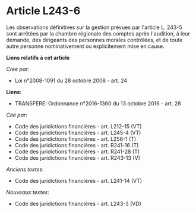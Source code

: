 # Article L243-6

Les observations définitives sur la gestion prévues par l'article L. 243-5 sont arrêtées par la chambre régionale des comptes
après l'audition, à leur demande, des dirigeants des personnes morales contrôlées, et de toute autre personne nominativement
ou explicitement mise en cause.

**Liens relatifs à cet article**

_Créé par_:

  - Loi n°2008-1091 du 28 octobre 2008 - art. 24

**Liens**:

  - TRANSFERE: Ordonnance n°2016-1360 du 13 octobre 2016 - art. 28

_Cité par_:

  - Code des juridictions financières - art. L212-15 (VT)
  - Code des juridictions financières - art. L245-4 (VT)
  - Code des juridictions financières - art. L256-1 (T)
  - Code des juridictions financières - art. R241-16 (T)
  - Code des juridictions financières - art. R241-28 (T)
  - Code des juridictions financières - art. R243-13 (V)

_Anciens textes_:

  - Code des juridictions financières - art. L241-14 (VT)

_Nouveaux textes_:

  - Code des juridictions financières - art. L243-3 (VD)
